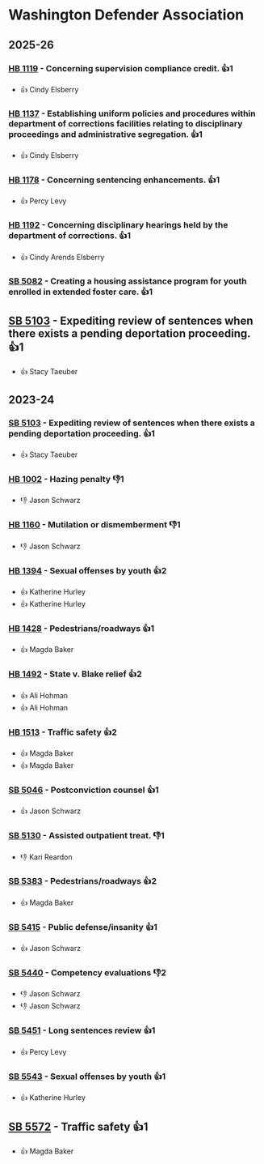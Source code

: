 # Washington Defender Association
## 2025-26

### [HB 1119](/bill/2025-26/hb/1119/) - Concerning supervision compliance credit.  👍1  
* 👍 Cindy Elsberry

### [HB 1137](/bill/2025-26/hb/1137/) - Establishing uniform policies and procedures within department of corrections facilities relating to disciplinary proceedings and administrative segregation. 👍1  
* 👍 Cindy Elsberry

### [HB 1178](/bill/2025-26/hb/1178/) - Concerning sentencing enhancements. 👍1  
* 👍 Percy Levy

### [HB 1192](/bill/2025-26/hb/1192/) - Concerning disciplinary hearings held by the department of corrections. 👍1  
* 👍 Cindy Arends Elsberry

### [SB 5082](/bill/2025-26/sb/5082/) - Creating a housing assistance program for youth enrolled in extended foster care. 👍1  

## [SB 5103](/bill/2025-26/sb/5103/) - Expediting review of sentences when there exists a pending deportation proceeding. 👍1  
* 👍 Stacy Taeuber

## 2023-24

### [SB 5103](/bill/2023-24/sb/5103/) - Expediting review of sentences when there exists a pending deportation proceeding. 👍1  
* 👍 Stacy Taeuber

### [HB 1002](/bill/2023-24/hb/1002/) - Hazing penalty  👎1 
* 👎 Jason Schwarz

### [HB 1160](/bill/2023-24/hb/1160/) - Mutilation or dismemberment  👎1 
* 👎 Jason Schwarz

### [HB 1394](/bill/2023-24/hb/1394/) - Sexual offenses by youth 👍2  
* 👍 Katherine Hurley
* 👍 Katherine Hurley

### [HB 1428](/bill/2023-24/hb/1428/) - Pedestrians/roadways 👍1  
* 👍 Magda Baker

### [HB 1492](/bill/2023-24/hb/1492/) - State v. Blake relief 👍2  
* 👍 Ali Hohman
* 👍 Ali Hohman

### [HB 1513](/bill/2023-24/hb/1513/) - Traffic safety 👍2  
* 👍 Magda Baker
* 👍 Magda Baker

### [SB 5046](/bill/2023-24/sb/5046/) - Postconviction counsel 👍1  
* 👍 Jason Schwarz

### [SB 5130](/bill/2023-24/sb/5130/) - Assisted outpatient treat.  👎1 
* 👎 Kari Reardon

### [SB 5383](/bill/2023-24/sb/5383/) - Pedestrians/roadways 👍2  
* 👍 Magda Baker

### [SB 5415](/bill/2023-24/sb/5415/) - Public defense/insanity 👍1  
* 👍 Jason Schwarz

### [SB 5440](/bill/2023-24/sb/5440/) - Competency evaluations  👎2 
* 👎 Jason Schwarz
* 👎 Jason Schwarz

### [SB 5451](/bill/2023-24/sb/5451/) - Long sentences review 👍1  
* 👍 Percy Levy

### [SB 5543](/bill/2023-24/sb/5543/) - Sexual offenses by youth 👍1  
* 👍 Katherine Hurley

## [SB 5572](/bill/2023-24/sb/5572/) - Traffic safety 👍1  
* 👍 Magda Baker
